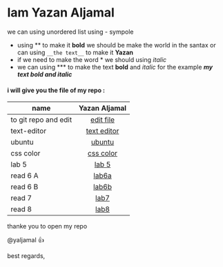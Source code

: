 # Iam Yazan Aljamal 

we can using unordered list using - sympole
- using **  to make it  **bold**  we should be make the world in the santax  or can using `__the text__` to make it __Yazan__
- if we need to make the word * we should using *italic* 
- we can using *** to make the text **bold** and *italic* for the example ***my text bold and italic***  

#### i will give you the file of my repo :

| name               | Yazan Aljamal                                                        |
|--------------------|:--------------------------------------------------------------------:|
|to git repo and edit|[edit file](https://yaljamal.github.io/learning-journal/edit-file)    |
|text-editor         |[text editor](https://yaljamal.github.io/learning-journal/text-editor)|
|ubuntu              |[ubuntu](https://yaljamal.github.io/learning-journal/ubuntu)          |
|css color           |[css color](https://yaljamal.github.io/learning-journal/css)          |
|lab 5               |[lab 5](https://yaljamal.github.io/humman-lovers/)                    |
|read 6 A            |[lab6a](https://yaljamal.github.io/learning-journal/read6a)           |
|read 6 B            |[lab6b](https://yaljamal.github.io/learning-journal/read6b)           |
|read 7              |[lab7](https://yaljamal.github.io/learning-journal/read7)             |
|read 8              |[lab8](https://yaljamal.github.io/learning-journal/read8)             |


thanke you to open my repo 

@yaljamal :+1:

best regards,
